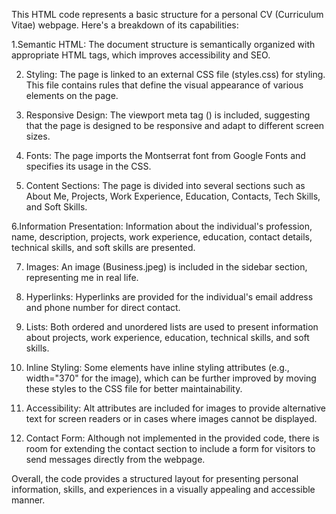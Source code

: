 This HTML code represents a basic structure for a personal CV (Curriculum Vitae) webpage. Here's a breakdown of its capabilities:

1.Semantic HTML: The document structure is semantically organized with appropriate HTML tags, which improves accessibility and SEO.

2. Styling: The page is linked to an external CSS file (styles.css) for styling. This file contains rules that define the visual appearance of various elements on the page.

3. Responsive Design: The viewport meta tag (<meta name="viewport" content="width=device-width, initial-scale=1.0">) is included, suggesting that the page is designed to be responsive and adapt to different screen sizes.

4. Fonts: The page imports the Montserrat font from Google Fonts and specifies its usage in the CSS.

5. Content Sections: The page is divided into several sections such as About Me, Projects, Work Experience, Education, Contacts, Tech Skills, and Soft Skills.

6.Information Presentation: Information about the individual's profession, name, description, projects, work experience, education, contact details, technical skills, and soft skills are presented.

7. Images: An image (Business.jpeg) is included in the sidebar section, representing me in real life.

8. Hyperlinks: Hyperlinks are provided for the individual's email address and phone number for direct contact.

9. Lists: Both ordered and unordered lists are used to present information about projects, work experience, education, technical skills, and soft skills.

10. Inline Styling: Some elements have inline styling attributes (e.g., width="370" for the image), which can be further improved by moving these styles to the CSS file for better maintainability.

11. Accessibility: Alt attributes are included for images to provide alternative text for screen readers or in cases where images cannot be displayed.

12. Contact Form: Although not implemented in the provided code, there is room for extending the contact section to include a form for visitors to send messages directly from the webpage.

Overall, the code provides a structured layout for presenting personal information, skills, and experiences in a visually appealing and accessible manner.
